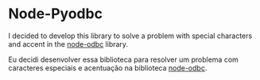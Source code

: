 # Node-Pyodbc

I decided to develop this library to solve a problem with special characters and accent in the [node-odbc](https://www.npmjs.com/package/odbc) library.

Eu decidi desenvolver essa biblioteca para resolver um problema com caracteres especiais e acentuação na biblioteca [node-odbc](https://www.npmjs.com/package/odbc).
